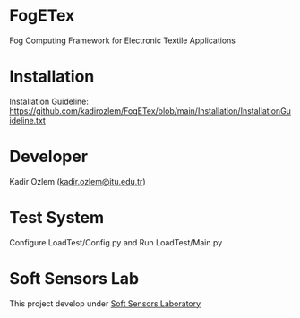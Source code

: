 # FogETex
Fog Computing Framework for Electronic Textile Applications

# Installation
Installation Guideline: https://github.com/kadirozlem/FogETex/blob/main/Installation/InstallationGuideline.txt

# Developer
Kadir Ozlem ([kadir.ozlem@itu.edu.tr](mailto:kadir.ozlem@itu.edu.tr))

# Test System
Configure LoadTest/Config.py and Run LoadTest/Main.py

# Soft Sensors Lab
This project develop under  [Soft Sensors Laboratory](https://softsensorslab.itu.edu.tr/)
